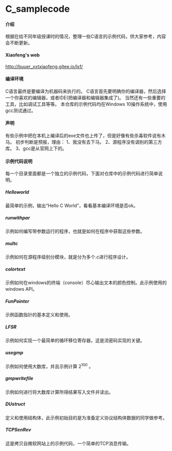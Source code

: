# C_samplecode

#### 介绍
根据在给不同年级授课时的情况，整理一些C语言的示例代码，供大家参考，内容会不断更新。
#### Xiaofeng's web
http://buuer_xxtxiaofeng.gitee.io/lxf/
#### 编译环境
C语言最终是要编译为机器码来执行的。
C语言首先要明确你的编译器，然后选择一个你喜欢的编辑器，或者IDE(把编译器和编辑器集成了)。
当然还有一些重要的工具，比如调试工具等等。
本仓库的示例代码均在Windows 10操作系统中，使用gcc测试通过。
#### 声明
有些示例中把在本机上编译后的exe文件也上传了，但是好像有些杀毒软件说有木马。
初步判断是预报，理由：
1、我没有去下马。
2、源程序没有调别的第三方库。
3、gcc是从官网上下的。

#### 示例代码说明

每一个目录里面都是一个独立的示例代码，下面对仓库中的示例代码进行简单说明。
##### Helloworld
最简单的示例，输出“Hello C World”，看看基本编译环境是否ok。
##### runwithpar
示例如何编写带参数运行的程序，也就是如何在程序中获取这些参数。
##### multc
示例如何在源程序级别分模块，就是分为多个.c进行程序设计。
##### colortext
示例如何在windows的终端（console）尽心输出文本的颜色控制。此示例使用的windows API。
##### FunPointer
示例函数指针的基本定义和使用。
##### LFSR
示例如何实现一个最简单的循环移位寄存器，这是流密码实现的关键。
##### usegmp
示例如何使用大数库，并且示例计算 $2^{100}$ 。
##### gmpwritefile
示例如何进行将大数库计算所得结果写入文件并读出。
##### DUstruct
定义和使用结构体，此示例初始目的是为准备定义协议结构体数据的同学做参考。
##### TCPSenRev
这是拷贝自微软网站上的示例代码，一个简单的TCP消息传输。


